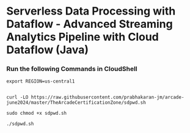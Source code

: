 # Serverless Data Processing with Dataflow - Advanced Streaming Analytics Pipeline with Cloud Dataflow (Java)

### Run the following Commands in CloudShell

```
export REGION=us-central1 


curl -LO https://raw.githubusercontent.com/prabhakaran-jm/arcade-june2024/master/TheArcadeCertificationZone/sdpwd.sh

sudo chmod +x sdpwd.sh

./sdpwd.sh
```